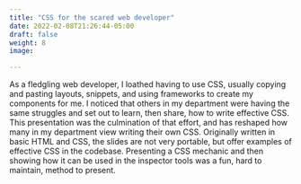 ```yaml
---
title: "CSS for the scared web developer"
date: 2022-02-08T21:26:44-05:00
draft: false
weight: 8
image:

---
```

As a fledgling web developer, I loathed having to use CSS, usually copying and pasting layouts, snippets, and using frameworks to create my components for me. I noticed that others in my department were having the same struggles and set out to learn, then share, how to write effective CSS. This presentation was the culmination of that effort, and has reshaped how many in my department view writing their own CSS. Originally written in basic HTML and CSS, the slides are not very portable, but offer examples of effective CSS in the codebase. Presenting a CSS mechanic and then showing how it can be used in the inspector tools was a fun, hard to maintain, method to present.
